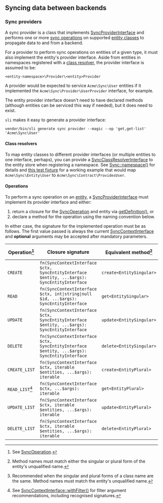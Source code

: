 ## Syncing data between backends

### Sync providers

A sync provider is a class that implements [SyncProviderInterface][] and
performs one or more [sync operations][SyncOperation] on supported [entity
classes][SyncEntityInterface] to propagate data to and from a backend.

For a provider to perform sync operations on entities of a given type, it must
also implement the entity's provider interface. Aside from entities in
namespaces registered with a [class resolver][SyncClassResolverInterface], the
provider interface is assumed to be:

```
<entity-namespace>\Provider\<entity>Provider
```

A provider would be expected to service `Acme\Sync\User` entities if it
implemented the `Acme\Sync\Provider\UserProvider` interface, for example.

The entity provider interface doesn't need to have declared methods (although
entities can be serviced this way if needed), but it does need to exist.

`sli` makes it easy to generate a provider interface:

```shell
vendor/bin/sli generate sync provider --magic --op 'get,get-list' 'Acme\Sync\User'
```

#### Class resolvers

To map entity classes to different provider interfaces (or multiple entities to
one interface, perhaps), you can provide a [SyncClassResolverInterface][] to the
entity store when registering a namespace. See [Sync::namespace()][namespace]
for details and [this test fixture][SyncClassResolver.php] for a working example
that would map `Acme\Sync\Entity\User` to `Acme\Sync\Contract\ProvidesUser`.

#### Operations

To perform a sync operation on an [entity][SyncEntityInterface], a
[SyncProviderInterface][] must implement its provider interface and either:

1. return a closure for the [SyncOperation][] and entity via
   [getDefinition()][getDefinition], or
2. declare a method for the operation using the naming convention below.

In either case, the signature for the implemented operation must be as follows.
The first value passed is always the current [SyncContextInterface] and
**optional** arguments may be accepted after mandatory parameters.

| Operation[^op]  | Closure signature                                                                           | Equivalent method[^1]    | Alternative method[^2] |
| --------------- | ------------------------------------------------------------------------------------------- | ------------------------ | ---------------------- |
| `CREATE`        | `fn(SyncContextInterface $ctx, SyncEntityInterface $entity, ...$args): SyncEntityInterface` | `create<EntitySingular>` | `create_<Entity>`      |
| `READ`          | `fn(SyncContextInterface $ctx, int\|string\|null $id, ...$args): SyncEntityInterface`       | `get<EntitySingular>`    | `get_<Entity>`         |
| `UPDATE`        | `fn(SyncContextInterface $ctx, SyncEntityInterface $entity, ...$args): SyncEntityInterface` | `update<EntitySingular>` | `update_<Entity>`      |
| `DELETE`        | `fn(SyncContextInterface $ctx, SyncEntityInterface $entity, ...$args): SyncEntityInterface` | `delete<EntitySingular>` | `delete_<Entity>`      |
| `CREATE_LIST`   | `fn(SyncContextInterface $ctx, iterable $entities, ...$args): iterable`                     | `create<EntityPlural>`   | `createList_<Entity>`  |
| `READ_LIST`[^3] | `fn(SyncContextInterface $ctx, ...$args): iterable`                                         | `get<EntityPlural>`      | `getList_<Entity>`     |
| `UPDATE_LIST`   | `fn(SyncContextInterface $ctx, iterable $entities, ...$args): iterable`                     | `update<EntityPlural>`   | `updateList_<Entity>`  |
| `DELETE_LIST`   | `fn(SyncContextInterface $ctx, iterable $entities, ...$args): iterable`                     | `delete<EntityPlural>`   | `deleteList_<Entity>`  |

[^op]: See [SyncOperation].
[^1]:
    Method names must match either the singular or plural form of the entity's
    unqualified name.

[^2]:
    Recommended when the singular and plural forms of a class name are the same.
    Method names must match the entity's unqualified name.

[^3]:
    See [SyncContextInterface::withFilter()][withFilter] for filter argument
    recommendations, including recognised signatures.

[getDefinition]:
  https://salient-labs.github.io/toolkit/Salient.Contract.Sync.SyncProviderInterface.html#_getDefinition
[SyncContextInterface]:
  https://salient-labs.github.io/toolkit/Salient.Contract.Sync.SyncContextInterface.html
[SyncEntityInterface]:
  https://salient-labs.github.io/toolkit/Salient.Contract.Sync.SyncEntityInterface.html
[SyncProviderInterface]:
  https://salient-labs.github.io/toolkit/Salient.Contract.Sync.SyncProviderInterface.html
[SyncClassResolverInterface]:
  https://salient-labs.github.io/toolkit/Salient.Contract.Sync.SyncClassResolverInterface.html
[SyncOperation]:
  https://salient-labs.github.io/toolkit/Salient.Contract.Sync.SyncOperation.html
[withFilter]:
  https://salient-labs.github.io/toolkit/Salient.Contract.Sync.SyncContextInterface.html#_withFilter
[namespace]:
  https://salient-labs.github.io/toolkit/Salient.Sync.SyncStore.html#_namespace
[SyncClassResolver.php]: ../tests/fixtures/Toolkit/Sync/SyncClassResolver.php
